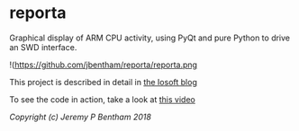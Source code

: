 # reporta
Graphical display of ARM CPU activity, using PyQt and pure Python to drive an SWD interface.

!(https://github.com/jbentham/reporta/reporta.png

This project is described in detail in [the Iosoft blog](https://iosoft.blog/reporta)

To see the code in action, take a look at [this video](https://youtu.be/iWixnZ-A99g)

*Copyright (c) Jeremy P Bentham 2018*

